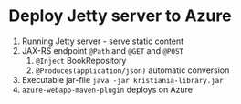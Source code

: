 # Deploy Jetty server to Azure

1. Running Jetty server - serve static content
2. JAX-RS endpoint `@Path` and `@GET` and `@POST`
   1. `@Inject` BookRepository
   2. `@Produces(application/json)`  automatic conversion
3. Executable jar-file `java -jar kristiania-library.jar`
4. `azure-webapp-maven-plugin` deploys on Azure
